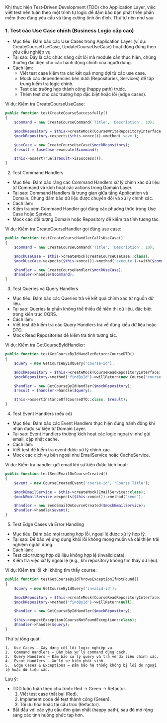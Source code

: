 Khi thực hiện Test-Driven Development (TDD) cho Application Layer, việc viết test nên tuân theo một trình tự logic để đảm bảo bạn phát triển phần mềm theo đúng yêu cầu và tăng cường tính ổn định. Thứ tự nên như sau:

### 1. Test các Use Case chính (Business Logic cấp cao)

- Mục tiêu: Đảm bảo các Use Cases trong Application Layer (ví dụ: CreateCourseUseCase, UpdateCourseUseCase) hoạt động đúng theo yêu cầu nghiệp vụ.
- Tại sao: Đây là các chức năng cốt lõi mà module cần thực hiện, chúng thường đại diện cho các hành động chính của người dùng.
- Cách làm:
	- Viết test case kiểm tra các kết quả mong đợi từ các use case.
	- Mock các dependencies bên dưới (Repositories, Services) để tập trung kiểm tra logic chính.
	- Test các trường hợp thành công (happy path) trước.
	- Thêm test cho các trường hợp đặc biệt hoặc lỗi (edge cases).

Ví dụ:
Kiểm tra CreateCourseUseCase:
```php
public function testCreateCourseSuccessfully()
{
    $command = new CreateCourseCommand('Title', 'Description', 10);

    $mockRepository = $this->createMock(CourseWriteRepositoryInterface::class);
    $mockRepository->expects($this->once())->method('save');

    $useCase = new CreateCourseUseCase($mockRepository);
    $result = $useCase->execute($command);

    $this->assertTrue($result->isSuccess());
}
```
2. Test Command Handlers

- Mục tiêu: Đảm bảo rằng các Command Handlers xử lý chính xác dữ liệu từ Command và kích hoạt các actions trong Domain Layer.
- Tại sao: Command Handlers là trung gian giữa tầng Application và Domain. Chúng đảm bảo dữ liệu được chuyển đổi và xử lý chính xác.
- Cách làm:
- Kiểm tra xem Command Handler gọi đúng các phương thức trong Use Case hoặc Service.
- Mock các đối tượng Domain hoặc Repository để kiểm tra tính tương tác.

Ví dụ:
Kiểm tra CreateCourseHandler gọi đúng use case:

```php
public function testCreateCourseHandlerCallsUseCase()
{
    $command = new CreateCourseCommand('Title', 'Description', 10);

    $mockUseCase = $this->createMock(CreateCourseUseCase::class);
    $mockUseCase->expects($this->once())->method('execute')->with($command);

    $handler = new CreateCourseHandler($mockUseCase);
    $handler->handle($command);
}
```
3. Test Queries và Query Handlers

- Mục tiêu: Đảm bảo các Queries trả về kết quả chính xác từ nguồn dữ liệu.
- Tại sao: Queries là phần không thể thiếu để hiển thị dữ liệu, đặc biệt trong kiến trúc CQRS.
- Cách làm:
- Viết test để kiểm tra các Query Handlers trả về đúng kiểu dữ liệu hoặc DTO.
- Mock Read Repositories để kiểm tra tính tương tác.

Ví dụ:
Kiểm tra GetCourseByIdHandler:

```php
public function testGetCourseByIdHandlerReturnsCourseDTO()
{
    $query = new GetCourseByIdQuery('course-id');

    $mockRepository = $this->createMock(CourseReadRepositoryInterface::class);
    $mockRepository->method('findById')->willReturn(new Course('course-id', 'Title'));

    $handler = new GetCourseByIdHandler($mockRepository);
    $result = $handler->handle($query);

    $this->assertInstanceOf(CourseDTO::class, $result);
}
```

4. Test Event Handlers (nếu có)

- Mục tiêu: Đảm bảo các Event Handlers thực hiện đúng hành động khi nhận được sự kiện từ Domain Layer.
- Tại sao: Event Handlers thường kích hoạt các logic ngoại vi như gửi email, cập nhật cache.
- Cách làm:
- Viết test để kiểm tra event được xử lý chính xác.
- Mock các dịch vụ bên ngoài như EmailService hoặc CacheService.

Ví dụ:
Kiểm tra handler gửi email khi sự kiện được kích hoạt:

```php
public function testSendEmailOnCourseCreated()
{
    $event = new CourseCreatedEvent('course-id', 'Course Title');

    $mockEmailService = $this->createMock(EmailService::class);
    $mockEmailService->expects($this->once())->method('send');

    $handler = new SendEmailOnCourseCreated($mockEmailService);
    $handler->handle($event);
}
```

5. Test Edge Cases và Error Handling

- Mục tiêu: Đảm bảo mọi trường hợp lỗi, ngoại lệ được xử lý hợp lý.
- Tại sao: Để bảo vệ ứng dụng khỏi lỗi không mong muốn và cải thiện trải nghiệm người dùng.
- Cách làm:
- Test các trường hợp dữ liệu không hợp lệ (invalid data).
- Kiểm tra việc xử lý ngoại lệ (e.g., khi repository không tìm thấy dữ liệu).

Ví dụ:
Kiểm tra lỗi khi không tìm thấy course:

```php
public function testGetCourseByIdThrowsExceptionIfNotFound()
{
    $query = new GetCourseByIdQuery('invalid-id');

    $mockRepository = $this->createMock(CourseReadRepositoryInterface::class);
    $mockRepository->method('findById')->willReturn(null);

    $handler = new GetCourseByIdHandler($mockRepository);

    $this->expectException(CourseNotFoundException::class);
    $handler->handle($query);
}
```
Thứ tự tổng quát:

	1.	Use Cases – Xây dựng cốt lõi logic nghiệp vụ.
	2.	Command Handlers – Đảm bảo xử lý command đúng cách.
	3.	Query Handlers – Đảm bảo xử lý query và trả về dữ liệu chính xác.
	4.	Event Handlers – Xử lý sự kiện phát sinh.
	5.	Edge Cases & Exceptions – Đảm bảo hệ thống không bị lỗi do ngoại lệ hoặc dữ liệu xấu.

Lưu ý:

- TDD luôn tuân theo chu trình: Red -> Green -> Refactor.
	1.	Viết test case thất bại (Red).
	2.	Implement code để test thành công (Green).
	3.	Tối ưu hóa hoặc tái cấu trúc (Refactor).
- Bắt đầu với các yêu cầu đơn giản nhất (happy path), sau đó mở rộng sang các tình huống phức tạp hơn.

